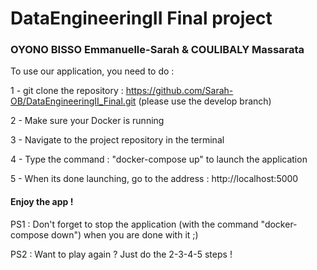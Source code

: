 # DataEngineeringII Final project

### OYONO BISSO Emmanuelle-Sarah & COULIBALY Massarata

To use our application, you need to do :

1 - git clone the repository : https://github.com/Sarah-OB/DataEngineeringII_Final.git (please use the develop branch)

2 - Make sure your Docker is running 

3 - Navigate to the project repository in the terminal

4 - Type the command : "docker-compose up" to launch the application 

5 - When its done launching, go to the address : http://localhost:5000

#### Enjoy the app !

PS1 : Don't forget to stop the application (with the command "docker-compose down") when you are done with it ;) 

PS2 : Want to play again ? Just do the 2-3-4-5 steps !

